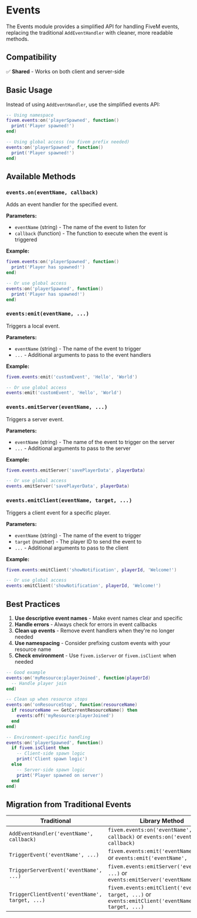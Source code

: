 # Events

The Events module provides a simplified API for handling FiveM events, replacing the traditional `AddEventHandler` with cleaner, more readable methods.

## Compatibility

✅ **Shared** - Works on both client and server-side

## Basic Usage

Instead of using `AddEventHandler`, use the simplified events API:

```lua
-- Using namespace
fivem.events:on('playerSpawned', function()
  print('Player spawned!')
end)

-- Using global access (no fivem prefix needed)
events:on('playerSpawned', function()
  print('Player spawned!')
end)
```

## Available Methods

### `events.on(eventName, callback)`

Adds an event handler for the specified event.

**Parameters:**

* `eventName` (string) - The name of the event to listen for
* `callback` (function) - The function to execute when the event is triggered

**Example:**

```lua
fivem.events:on('playerSpawned', function()
  print('Player has spawned!')
end)

-- Or use global access
events:on('playerSpawned', function()
  print('Player has spawned!')
end)
```

### `events:emit(eventName, ...)`

Triggers a local event.

**Parameters:**

* `eventName` (string) - The name of the event to trigger
* `...` - Additional arguments to pass to the event handlers

**Example:**

```lua
fivem.events:emit('customEvent', 'Hello', 'World')

-- Or use global access
events:emit('customEvent', 'Hello', 'World')
```

### `events.emitServer(eventName, ...)`

Triggers a server event.

**Parameters:**

* `eventName` (string) - The name of the event to trigger on the server
* `...` - Additional arguments to pass to the server

**Example:**

```lua
fivem.events.emitServer('savePlayerData', playerData)

-- Or use global access
events.emitServer('savePlayerData', playerData)
```

### `events.emitClient(eventName, target, ...)`

Triggers a client event for a specific player.

**Parameters:**

* `eventName` (string) - The name of the event to trigger
* `target` (number) - The player ID to send the event to
* `...` - Additional arguments to pass to the client

**Example:**

```lua
fivem.events:emitClient('showNotification', playerId, 'Welcome!')

-- Or use global access
events:emitClient('showNotification', playerId, 'Welcome!')
```

## Best Practices

1. **Use descriptive event names** - Make event names clear and specific
2. **Handle errors** - Always check for errors in event callbacks
3. **Clean up events** - Remove event handlers when they're no longer needed
4. **Use namespacing** - Consider prefixing custom events with your resource name
5. **Check environment** - Use `fivem.isServer` or `fivem.isClient` when needed

```lua
-- Good example
events:on('myResource:playerJoined', function(playerId)
  -- Handle player join
end)

-- Clean up when resource stops
events:on('onResourceStop', function(resourceName)
  if resourceName == GetCurrentResourceName() then
    events:off('myResource:playerJoined')
  end
end)

-- Environment-specific handling
events:on('playerSpawned', function()
  if fivem.isClient then
    -- Client-side spawn logic
    print('Client spawn logic')
  else
    -- Server-side spawn logic
    print('Player spawned on server')
  end
end)
```

## Migration from Traditional Events

| Traditional                                    | Library Method                                                                                       |
| ---------------------------------------------- | ---------------------------------------------------------------------------------------------------- |
| `AddEventHandler('eventName', callback)`       | `fivem.events:on('eventName', callback)` or `events:on('eventName', callback)`                       |
| `TriggerEvent('eventName', ...)`               | `fivem.events:emit('eventName', ...)` or `events:emit('eventName', ...)`                             |
| `TriggerServerEvent('eventName', ...)`         | `fivem.events:emitServer('eventName', ...)` or `events:emitServer('eventName', ...)`                 |
| `TriggerClientEvent('eventName', target, ...)` | `fivem.events:emitClient('eventName', target, ...)` or `events:emitClient('eventName', target, ...)` |
